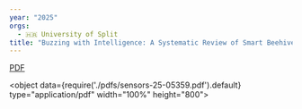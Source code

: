 ```yaml
---
year: "2025"
orgs:
  - 🇭🇷 University of Split
title: "Buzzing with Intelligence: A Systematic Review of Smart Beehive Technologies"
---
```


[PDF](pdfs/sensors-25-05359.pdf)

<object data={require('./pdfs/sensors-25-05359.pdf').default} type="application/pdf" width="100%" height="800"></object>

